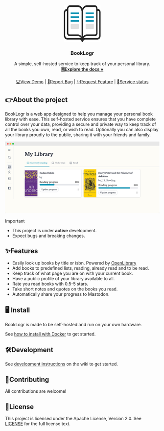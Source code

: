 <!-- PROJECT LOGO -->
<br />
<div align="center">
  <a href="https://github.com/Mozzo1000/booklogr">
    <img src="assets/logo.svg" height="120px" width="120px"/>
  </a>

<h3 align="center">BookLogr</h3>

  <p align="center">
    A simple, self-hosted service to keep track of your personal library.
    <br />
    <a href="https://github.com/Mozzo1000/booklogr/wiki"><strong>🗒️Explore the docs »</strong></a>
    <br />
    <br />
    <a href="https://demo.booklogr.app">💻View Demo</a> |
    <a href="https://github.com/Mozzo1000/booklogr/issues">🐞Report Bug</a> |
    <a href="https://github.com/Mozzo1000/booklogr/issues">✨Request Feature</a> |
    <a href="https://status.booklogr.app">👷Service status</a>
  </p>
</div>

## 👉About the project
BookLogr is a web app designed to help you manage your personal book library with ease. This self-hosted service ensures that you have complete control over your data, providing a secure and private way to keep track of all the books you own, read, or wish to read.
Optionally you can also display your library proudly to the public, sharing it with your friends and family.

<img src="web/public/feature_section_01.png" />


> [!IMPORTANT]
> * This project is under **active** development.
> * Expect bugs and breaking changes.

## ✨Features
* Easily look up books by title or isbn. Powered by [OpenLibrary](https://openlibrary.org/)
* Add books to predefined lists, reading, already read and to be read.
* Keep track of what page you are on with your current book.
* Have a public profile of your library available to all.
* Rate you read books with 0.5-5 stars.
* Take short notes and quotes on the books you read.
* Automatically share your progress to Mastodon.

## 🖥 Install
BookLogr is made to be self-hosted and run on your own hardware.

See [how to install with Docker](https://github.com/Mozzo1000/booklogr/wiki/Install-with-Docker) to get started.

## 🛠️Development
See [development instructions](https://github.com/Mozzo1000/booklogr/wiki/Development) on the wiki to get started.

## 🙌Contributing
All contributions are welcome!

## 🧾License
This project is licensed under the Apache License, Version 2.0. See [LICENSE](LICENSE) for the full license text.